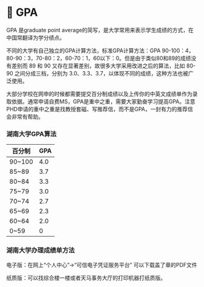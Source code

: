 # 💯 GPA

&#x20;   GPA 是graduate point average的简写，是大学常用来表示学生成绩的方式，在中国常翻译为学分绩点。

&#x20;   不同的大学有自己独立的GPA计算方法，标准GPA计算方法：GPA 90-100：4，80-90：3，70-80：2，60-70：1，60以下：0。但是由于类似80和89的成绩没有差别而 89 和 90 又存在显著差别，故很多大学采用改进之后的算法，比如 80-90 之间分成三档，分别为 3.0、3.3、3.7，以体现不同的成绩，这种方法也被广泛使用。

&#x20;   大部分学校在网申的时候都需要提交百分制成绩以及上传你的中英文成绩单作为录取依据。通常申请自费MS，GPA是重中之重，需要大家勤奋学习提高GPA。注意PHD申请的重中之重是找教授套磁、写推荐信，而不是GPA，一封有力的推荐信会非常有帮助。

### 湖南大学GPA算法​

| 百分制     | GPA |
| ------- | --- |
| 90\~100 | 4.0 |
| 85\~89  | 3.7 |
| 80\~84  | 3.3 |
| 75\~79  | 3.0 |
| 70\~74  | 2.7 |
| 65\~69  | 2.3 |
| 60\~64  | 2.0 |
| 0\~59   | 0   |

### 湖南大学办理成绩单方法

电子版：在网上“个人中心”->“可信电子凭证服务平台” 可以下载盖了章的PDF文件

纸质版：可以找综合楼一楼或者天马事务大厅的打印机器打纸质版。
